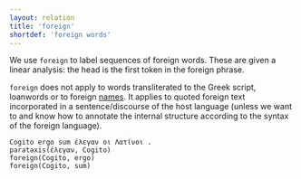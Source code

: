 ```yaml
---
layout: relation
title: 'foreign'
shortdef: 'foreign words'
---
```


We use `foreign` to label sequences of foreign words. These are given
a linear analysis: the head is the first token in the foreign phrase.

`foreign` does not apply to words transliterated to the Greek script, 
loanwords or to foreign [names](flat). It applies to quoted foreign text 
incorporated in a sentence/discourse of the host language (unless we want 
to and know how to annotate the internal structure according 
to the syntax of the foreign language).

~~~ sdparse
Cogito ergo sum έλεγαν οι Λατίνοι . 
parataxis(έλεγαν, Cogito)
foreign(Cogito, ergo)
foreign(Cogito, sum)
~~~
<!-- Interlanguage links updated Čt lis 12 09:43:27 CET 2020 -->
